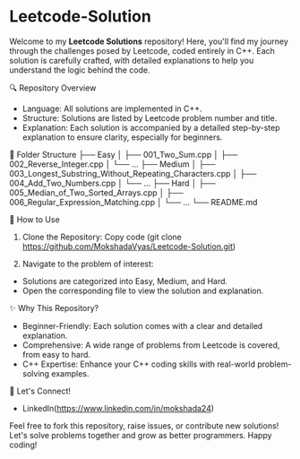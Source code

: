 # Leetcode-Solution

Welcome to my **Leetcode Solutions** repository! Here, you'll find my journey through the challenges posed by Leetcode, coded entirely in C++. Each solution is carefully crafted, with detailed explanations to help you understand the logic behind the code.

🔍 Repository Overview
- Language: All solutions are implemented in C++.
- Structure: Solutions are listed by Leetcode problem number and title.
- Explanation: Each solution is accompanied by a detailed step-by-step explanation to ensure     clarity, especially for beginners.

📂 Folder Structure
├── Easy
│   ├── 001_Two_Sum.cpp
│   ├── 002_Reverse_Integer.cpp
│   └── ...
├── Medium
│   ├── 003_Longest_Substring_Without_Repeating_Characters.cpp
│   ├── 004_Add_Two_Numbers.cpp
│   └── ...
├── Hard
│   ├── 005_Median_of_Two_Sorted_Arrays.cpp
│   ├── 006_Regular_Expression_Matching.cpp
│   └── ...
└── README.md

📌 How to Use
1. Clone the Repository:
Copy code
(git clone https://github.com/MokshadaVyas/Leetcode-Solution.git)

2. Navigate to the problem of interest:
 - Solutions are categorized into Easy, Medium, and Hard.
 - Open the corresponding file to view the solution and explanation.

✨ Why This Repository?
- Beginner-Friendly: Each solution comes with a clear and detailed explanation.
- Comprehensive: A wide range of problems from Leetcode is covered, from easy to hard.
- C++ Expertise: Enhance your C++ coding skills with real-world problem-solving examples.

🌟 Let's Connect!
- LinkedIn(https://www.linkedin.com/in/mokshada24)

Feel free to fork this repository, raise issues, or contribute new solutions! Let's solve problems together and grow as better programmers. Happy coding!
